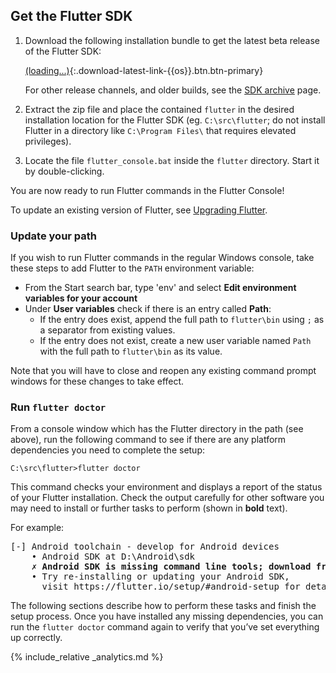 ## Get the Flutter SDK

 1. Download the following installation bundle to get the latest beta release of the
    Flutter SDK:

    [(loading...)](#){:.download-latest-link-{{os}}.btn.btn-primary}

    For other release channels, and older builds, see the [SDK
    archive](/docs/development/tools/sdk/archive) page.
 1. Extract the zip file and place the contained `flutter` in the desired
    installation location for the Flutter SDK (eg. `C:\src\flutter`; do not
    install Flutter in a directory like `C:\Program Files\` that requires
    elevated privileges).
 1. Locate the file `flutter_console.bat` inside the `flutter` directory. Start
    it by double-clicking.

You are now ready to run Flutter commands in the Flutter Console!

To update an existing version of Flutter, see [Upgrading Flutter](/docs/development/tools/sdk/upgrading).

### Update your path

If you wish to run Flutter commands in the regular Windows console, take
these steps to add Flutter to the `PATH` environment variable:

* From the Start search bar, type 'env' and select **Edit environment
  variables for your account**
* Under **User variables** check if there is an entry called **Path**:
  * If the entry does exist, append the full path to `flutter\bin` using `;` as
    a separator from existing values.
  * If the entry does not exist, create a new user variable named `Path` with
    the full path to `flutter\bin` as its value.

Note that you will have to close and reopen any existing command prompt windows 
for these changes to take effect.  

### Run `flutter doctor`

From a console window which has the Flutter directory in the path (see above), 
run the following command to see if there are any platform dependencies you 
need to complete the setup:

```console
C:\src\flutter>flutter doctor
```

This command checks your environment and displays a report of the status of your
Flutter installation. Check the output carefully for other software you may need 
to install or further tasks to perform (shown in **bold** text).

For example:

<pre>
[-] Android toolchain - develop for Android devices
    • Android SDK at D:\Android\sdk
    <strong>✗ Android SDK is missing command line tools; download from https://goo.gl/XxQghQ</strong>
    • Try re-installing or updating your Android SDK,
      visit https://flutter.io/setup/#android-setup for detailed instructions.
</pre>

The following sections describe how to perform these tasks and finish the setup
process. Once you have installed any missing dependencies, you can run the 
`flutter doctor` command again to verify that you’ve set everything up correctly.

{% include_relative _analytics.md %}
